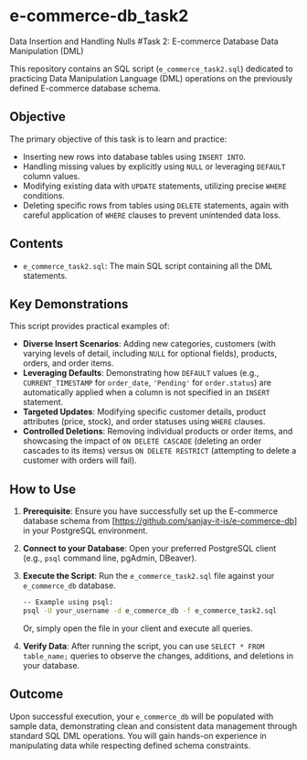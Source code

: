 # e-commerce-db_task2
Data Insertion and Handling Nulls
#Task 2: E-commerce Database Data Manipulation (DML)

This repository contains an SQL script (`e_commerce_task2.sql`) dedicated to practicing Data Manipulation Language (DML) operations on the previously defined E-commerce database schema.

##  Objective

The primary objective of this task is to learn and practice:
* Inserting new rows into database tables using `INSERT INTO`.
* Handling missing values by explicitly using `NULL` or leveraging `DEFAULT` column values.
* Modifying existing data with `UPDATE` statements, utilizing precise `WHERE` conditions.
* Deleting specific rows from tables using `DELETE` statements, again with careful application of `WHERE` clauses to prevent unintended data loss.

##  Contents

* `e_commerce_task2.sql`: The main SQL script containing all the DML statements.

##  Key Demonstrations

This script provides practical examples of:

* **Diverse Insert Scenarios**: Adding new categories, customers (with varying levels of detail, including `NULL` for optional fields), products, orders, and order items.
* **Leveraging Defaults**: Demonstrating how `DEFAULT` values (e.g., `CURRENT_TIMESTAMP` for `order_date`, `'Pending'` for `order.status`) are automatically applied when a column is not specified in an `INSERT` statement.
* **Targeted Updates**: Modifying specific customer details, product attributes (price, stock), and order statuses using `WHERE` clauses.
* **Controlled Deletions**: Removing individual products or order items, and showcasing the impact of `ON DELETE CASCADE` (deleting an order cascades to its items) versus `ON DELETE RESTRICT` (attempting to delete a customer with orders will fail).

##  How to Use

1.  **Prerequisite**: Ensure you have successfully set up the E-commerce database schema from [https://github.com/sanjay-it-is/e-commerce-db] in your PostgreSQL environment.
2.  **Connect to your Database**: Open your preferred PostgreSQL client (e.g., `psql` command line, pgAdmin, DBeaver).
3.  **Execute the Script**: Run the `e_commerce_task2.sql` file against your `e_commerce_db` database.

    ```bash
    -- Example using psql:
    psql -U your_username -d e_commerce_db -f e_commerce_task2.sql
    ```
    Or, simply open the file in your client and execute all queries.

4.  **Verify Data**: After running the script, you can use `SELECT * FROM table_name;` queries to observe the changes, additions, and deletions in your database. 
##  Outcome

Upon successful execution, your `e_commerce_db` will be populated with sample data, demonstrating clean and consistent data management through standard SQL DML operations. You will gain hands-on experience in manipulating data while respecting defined schema constraints.


